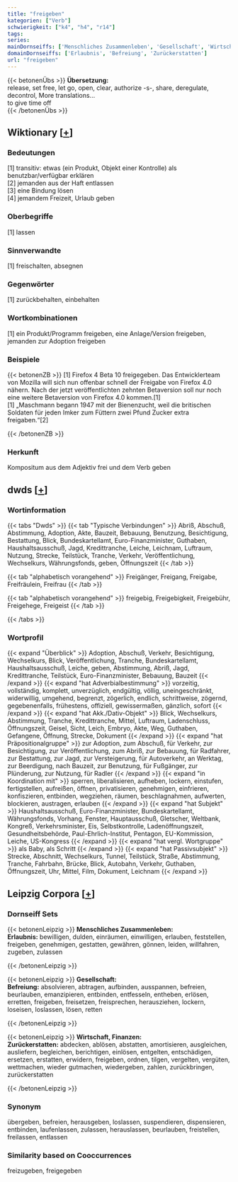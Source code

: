 ```yaml
---
title: "freigeben"
kategorien: ["Verb"]
schwierigkeit: ["k4", "h4", "r14"]
tags:
series:
mainDornseiffs: ['Menschliches Zusammenleben', 'Gesellschaft', 'Wirtschaft, Finanzen']
domainDornseiffs: ['Erlaubnis', 'Befreiung', 'Zurückerstatten']
url: "freigeben"
---
```


{{< betonenÜbs >}}
**Übersetzung:**  
release, set free, let go, open, clear, authorize -s-, share, deregulate, decontrol, More translations...  
to give time off  
{{< /betonenÜbs >}}

## Wiktionary [[+](https://de.wiktionary.org/wiki/freigeben)]

### Bedeutungen
[1] transitiv: etwas (ein Produkt, Objekt einer Kontrolle) als benutzbar/verfügbar erklären  
[2] jemanden aus der Haft entlassen  
[3] eine Bindung lösen  
[4] jemandem Freizeit, Urlaub geben  

### Oberbegriffe
[1] lassen  

### Sinnverwandte
[1] freischalten, absegnen  

### Gegenwörter
[1] zurückbehalten, einbehalten  

### Wortkombinationen
[1] ein Produkt/Programm freigeben, eine Anlage/Version freigeben, jemanden zur Adoption freigeben  

### Beispiele
{{< betonenZB >}}
[1] Firefox 4 Beta 10 freigegeben. Das Entwicklerteam von Mozilla will sich nun offenbar schnell der Freigabe von Firefox 4.0 nähern. Nach der jetzt veröffentlichten zehnten Betaversion soll nur noch eine weitere Betaversion von Firefox 4.0 kommen.[1]  
[1] „Maschmann begann 1947 mit der Bienenzucht, weil die britischen Soldaten für jeden Imker zum Füttern zwei Pfund Zucker extra freigaben.“[2]  

{{< /betonenZB >}}
### Herkunft
Kompositum aus dem Adjektiv frei und dem Verb geben  



## dwds [[+](https://www.dwds.de/wb/freigeben)]

### Wortinformation
{{< tabs "Dwds" >}}
{{< tab "Typische Verbindungen" >}}
Abriß, Abschuß, Abstimmung, Adoption, Akte, Bauzeit, Bebauung, Benutzung, Besichtigung, Bestattung, Blick, Bundeskartellamt, Euro-Finanzminister, Guthaben, Haushaltsausschuß, Jagd, Kredittranche, Leiche, Leichnam, Luftraum, Nutzung, Strecke, Teilstück, Tranche, Verkehr, Veröffentlichung, Wechselkurs, Währungsfonds, geben, Öffnungszeit
{{< /tab >}}

{{< tab "alphabetisch vorangehend" >}}
Freigänger, Freigang, Freigabe, Freifräulein, Freifrau
{{< /tab >}}

{{< tab "alphabetisch vorangehend" >}}
freigebig, Freigebigkeit, Freigebühr, Freigehege, Freigeist
{{< /tab >}}

{{< /tabs >}}

### Wortprofil
{{< expand "Überblick" >}} Adoption, Abschuß, Verkehr, Besichtigung, Wechselkurs, Blick, Veröffentlichung, Tranche, Bundeskartellamt, Haushaltsausschuß, Leiche, geben, Abstimmung, Abriß, Jagd, Kredittranche, Teilstück, Euro-Finanzminister, Bebauung, Bauzeit {{< /expand >}}
{{< expand "hat Adverbialbestimmung" >}} vorzeitig, vollständig, komplett, unverzüglich, endgültig, völlig, uneingeschränkt, widerwillig, umgehend, begrenzt, zögerlich, endlich, schrittweise, zögernd, gegebenenfalls, frühestens, offiziell, gewissermaßen, gänzlich, sofort {{< /expand >}}
{{< expand "hat Akk./Dativ-Objekt" >}} Blick, Wechselkurs, Abstimmung, Tranche, Kredittranche, Mittel, Luftraum, Ladenschluss, Öffnungszeit, Geisel, Sicht, Leich, Embryo, Akte, Weg, Guthaben, Gefangene, Öffnung, Strecke, Dokument {{< /expand >}}
{{< expand "hat Präpositionalgruppe" >}} zur Adoption, zum Abschuß, für Verkehr, zur Besichtigung, zur Veröffentlichung, zum Abriß, zur Bebauung, für Radfahrer, zur Bestattung, zur Jagd, zur Versteigerung, für Autoverkehr, an Werktag, zur Beerdigung, nach Bauzeit, zur Benutzung, für Fußgänger, zur Plünderung, zur Nutzung, für Radler {{< /expand >}}
{{< expand "in Koordination mit" >}} sperren, liberalisieren, aufheben, lockern, einstufen, fertigstellen, aufreißen, öffnen, privatisieren, genehmigen, einfrieren, konfiszieren, entbinden, wegziehen, räumen, beschlagnahmen, aufwerten, blockieren, austragen, erlauben {{< /expand >}}
{{< expand "hat Subjekt" >}} Haushaltsausschuß, Euro-Finanzminister, Bundeskartellamt, Währungsfonds, Vorhang, Fenster, Hauptausschuß, Gletscher, Weltbank, Kongreß, Verkehrsminister, Eis, Selbstkontrolle, Ladenöffnungszeit, Gesundheitsbehörde, Paul-Ehrlich-Institut, Pentagon, EU-Kommission, Leiche, US-Kongress {{< /expand >}}
{{< expand "hat vergl. Wortgruppe" >}} als Baby, als Schritt {{< /expand >}}
{{< expand "hat Passivsubjekt" >}} Strecke, Abschnitt, Wechselkurs, Tunnel, Teilstück, Straße, Abstimmung, Tranche, Fahrbahn, Brücke, Blick, Autobahn, Verkehr, Guthaben, Öffnungszeit, Uhr, Mittel, Film, Dokument, Leichnam {{< /expand >}}

## Leipzig Corpora [[+](https://corpora.uni-leipzig.de/en/res?word=freigeben&corpusId=deu_newscrawl-public_2018)]

### Dornseiff Sets
{{< betonenLeipzig >}}
**Menschliches Zusammenleben:**  
**Erlaubnis:** bewilligen, dulden, einräumen, einwilligen, erlauben, feststellen, freigeben, genehmigen, gestatten, gewähren, gönnen, leiden, willfahren, zugeben, zulassen  

{{< /betonenLeipzig >}}


{{< betonenLeipzig >}}
**Gesellschaft:**  
**Befreiung:** absolvieren, abtragen, aufbinden, ausspannen, befreien, beurlauben, emanzipieren, entbinden, entfesseln, entheben, erlösen, erretten, freigeben, freisetzen, freisprechen, herausziehen, lockern, loseisen, loslassen, lösen, retten  

{{< /betonenLeipzig >}}


{{< betonenLeipzig >}}
**Wirtschaft, Finanzen:**  
**Zurückerstatten:** abdecken, ablösen, abstatten, amortisieren, ausgleichen, ausliefern, begleichen, berichtigen, einlösen, entgelten, entschädigen, ersetzen, erstatten, erwidern, freigeben, ordnen, tilgen, vergelten, vergüten, wettmachen, wieder gutmachen, wiedergeben, zahlen, zurückbringen, zurückerstatten  

{{< /betonenLeipzig >}}

### Synonym
übergeben, befreien, herausgeben, loslassen, suspendieren, dispensieren, entbinden, laufenlassen, zulassen, herauslassen, beurlauben, freistellen, freilassen, entlassen


### Similarity based on Cooccurrences
freizugeben, freigegeben

